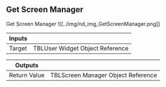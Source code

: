 ## Get Screen Manager
Get Screen Manager
![[../img/nd_img_GetScreenManager.png]]

|Inputs||
|--|--|
| Target | TBLUser Widget Object Reference |

|Outputs||
|--|--|
| Return Value | TBLScreen Manager Object Reference |
